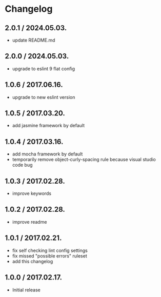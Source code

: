 # Changelog
## 2.0.1 / 2024.05.03.
- update README.md

## 2.0.0 / 2024.05.03.
- upgrade to eslint 9 flat config

## 1.0.6 / 2017.06.16.
- upgrade to new eslint version

## 1.0.5 / 2017.03.20.
- add jasmine framework by default

## 1.0.4 / 2017.03.16.
- add mocha framework by default
- temporarily remove object-curly-spacing rule because visual studio code bug

## 1.0.3 / 2017.02.28.
- improve keywords

## 1.0.2 / 2017.02.28.
- improve readme

## 1.0.1 / 2017.02.21.
- fix self checking lint config settings
- fix missed "possible errors" ruleset
- add this changelog

## 1.0.0 / 2017.02.17.
- Initial release
